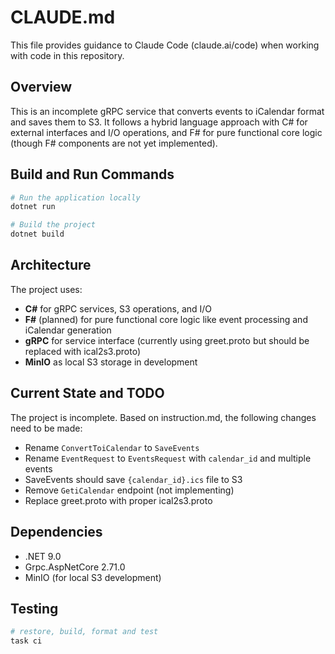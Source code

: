# CLAUDE.md

This file provides guidance to Claude Code (claude.ai/code) when working with code in this repository.

## Overview

This is an incomplete gRPC service that converts events to iCalendar format and saves them to S3. It follows a hybrid language approach with C# for external interfaces and I/O operations, and F# for pure functional core logic (though F# components are not yet implemented).

## Build and Run Commands

```bash
# Run the application locally
dotnet run

# Build the project
dotnet build
```

## Architecture

The project uses:
- **C#** for gRPC services, S3 operations, and I/O
- **F#** (planned) for pure functional core logic like event processing and iCalendar generation
- **gRPC** for service interface (currently using greet.proto but should be replaced with ical2s3.proto)
- **MinIO** as local S3 storage in development

## Current State and TODO

The project is incomplete. Based on instruction.md, the following changes need to be made:
- Rename `ConvertToiCalendar` to `SaveEvents`
- Rename `EventRequest` to `EventsRequest` with `calendar_id` and multiple events
- SaveEvents should save `{calendar_id}.ics` file to S3
- Remove `GetiCalendar` endpoint (not implementing)
- Replace greet.proto with proper ical2s3.proto

## Dependencies

- .NET 9.0
- Grpc.AspNetCore 2.71.0
- MinIO (for local S3 development)

## Testing

```bash
# restore, build, format and test
task ci
```
